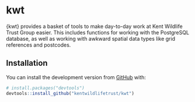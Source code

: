 
<!-- README.md is generated from README.Rmd. Please edit that file -->

# kwt

<!-- badges: start -->
<!-- badges: end -->

{kwt} provides a basket of tools to make day-to-day work at Kent
Wildlife Trust Group easier. This includes functions for working with
the PostgreSQL database, as well as working with awkward spatial data
types like grid references and postcodes.

## Installation

You can install the development version from
[GitHub](https://github.com/) with:

``` r
# install.packages("devtools")
devtools::install_github("kentwildlifetrust/kwt")
```
